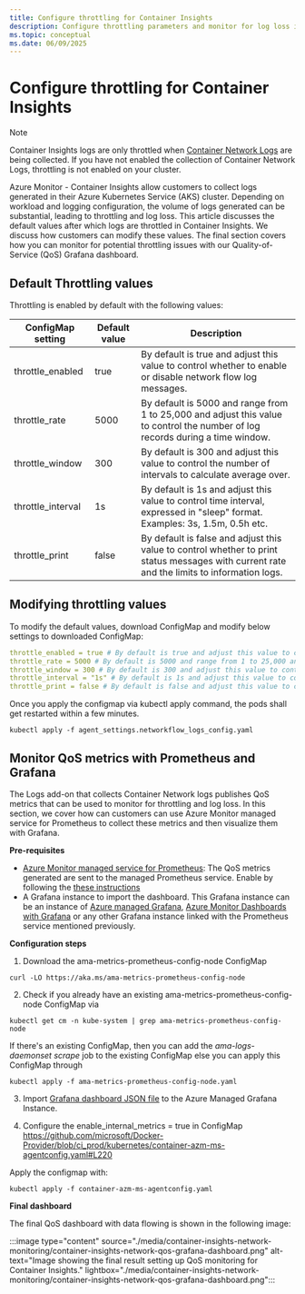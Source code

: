 ```yaml
---
title: Configure throttling for Container Insights
description: Configure throttling parameters and monitor for log loss in Container Insights
ms.topic: conceptual
ms.date: 06/09/2025
---
```


#  Configure throttling for Container Insights

> [!NOTE]
> Container Insights logs are only throttled when [Container Network Logs](https://learn.microsoft.com/azure/aks/container-network-observability-logs) are being collected. If you have not enabled the collection of Container Network Logs, throttling is not enabled on your cluster.

Azure Monitor - Container Insights allow customers to collect logs generated in their Azure Kubernetes Service (AKS) cluster. Depending on workload and logging configuration, the volume of logs generated can be substantial, leading to throttling and log loss. This article discusses the default values after which logs are throttled in Container Insights. We discuss how customers can modify these values. The final section covers how you can monitor for potential throttling issues with our Quality-of-Service (QoS) Grafana dashboard.


## Default Throttling values

Throttling is enabled by default with the following values: 

| ConfigMap setting | Default value | Description |
| --- | --- | --- |
| throttle_enabled | true | By default is true and adjust this value to control whether to enable or disable network flow log messages. |
| throttle_rate | 5000 | By default is 5000 and range from 1 to 25,000 and adjust this value to control the number of log records during a time window. |
| throttle_window | 300 | By default is 300 and adjust this value to control the number of intervals to calculate average over. |
| throttle_interval | 1s | By default is 1s and adjust this value to control time interval, expressed in "sleep" format. Examples: 3s, 1.5m, 0.5h etc. |
| throttle_print | false | By default is false and adjust this value to control whether to print status messages with current rate and the limits to information logs. |

## Modifying throttling values

To modify the default values, download ConfigMap and modify below settings to downloaded ConfigMap: 

```yaml 
throttle_enabled = true # By default is true and adjust this value to control whether to enable or disable network flow log messages. 
throttle_rate = 5000 # By default is 5000 and range from 1 to 25,000 and adjust this value to control the amount of messages for the time. 
throttle_window = 300 # By default is 300 and adjust this value to control the amount of intervals to calculate average over. 
throttle_interval = "1s" # By default is 1s and adjust this value to control time interval, expressed in "sleep" format. Examples: 3s, 1.5m, 0.5h etc. 
throttle_print = false # By default is false and adjust this value to control whether to print status messages with current rate and the limits to information logs. 
```
	 
Once you apply the configmap via kubectl apply command, the pods shall get restarted within a few minutes.  
 
 ```console
kubectl apply -f agent_settings.networkflow_logs_config.yaml
 ```

## Monitor QoS metrics with Prometheus and Grafana 

The Logs add-on that collects Container Network logs publishes QoS metrics that can be used to monitor for throttling and log loss. In this section, we cover how can customers can use Azure Monitor managed service for Prometheus to collect these metrics and then visualize them with Grafana.   

**Pre-requisites** 

* [Azure Monitor managed service for Prometheus](https://learn.microsoft.com/azure/azure-monitor/metrics/prometheus-metrics-overview#azure-monitor-managed-service-for-prometheus): The QoS metrics generated are sent to the managed Prometheus service. Enable by following the [these instructions](https://learn.microsoft.com/azure/azure-monitor/containers/kubernetes-monitoring-enable?tabs=cli#enable-prometheus-and-grafana)
* A Grafana instance to import the dashboard. This Grafana instance can be an instance of [Azure managed Grafana](https://learn.microsoft.com/azure/managed-grafana/overview), [Azure Monitor Dashboards with Grafana](https://learn.microsoft.com/azure/azure-monitor/visualize/visualize-use-grafana-dashboards) or any other Grafana instance linked with the Prometheus service mentioned previously.  

**Configuration steps** 


 1. Download the ama-metrics-prometheus-config-node ConfigMap 

```console
curl -LO https://aka.ms/ama-metrics-prometheus-config-node
```

 2. Check if you already have an existing ama-metrics-prometheus-config-node ConfigMap via 
 
```console
kubectl get cm -n kube-system | grep ama-metrics-prometheus-config-node
```

If there's an existing ConfigMap, then you can add the _ama-logs-daemonset scrape_ job to the existing ConfigMap else you can apply this ConfigMap  through 

```console
kubectl apply -f ama-metrics-prometheus-config-node.yaml 
```

3. Import [Grafana dashboard JSON file](https://aka.ms/AzureMonitorContainers_NetworkFlow_Grafana) to the Azure Managed Grafana Instance. 

4. Configure the enable_internal_metrics = true in ConfigMap https://github.com/microsoft/Docker-Provider/blob/ci_prod/kubernetes/container-azm-ms-agentconfig.yaml#L220 

Apply the configmap with: 

```console
kubectl apply -f container-azm-ms-agentconfig.yaml 
```

**Final dashboard** 

The final QoS dashboard with data flowing is shown in the following image:

:::image type="content" source="./media/container-insights-network-monitoring/container-insights-network-qos-grafana-dashboard.png" alt-text="Image showing the final result setting up QoS monitoring for Container Insights." lightbox="./media/container-insights-network-monitoring/container-insights-network-qos-grafana-dashboard.png":::
